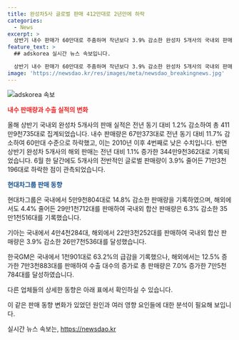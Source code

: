 ```yaml
---
title: 완성차5사 글로벌 판매 412만대로 2년만에 하락
categories:
  - News
excerpt: >
  상반기 내수 판매가 60만대로 주춤하며 작년보다 3.9% 감소한 완성차 5개사의 국내외 판매 실적은 411만9천735대로 나타났다. 현대차는 국내 14.8%, 해외 4.4% 감소한 35만1천516대 판매, 기아는 국내 13.4%, 해외 1.7% 줄어든 26만7천536대 판매로 기록했다. 한국GM은 국내에서 63.2% 감소한 1천901대 팔았으나, 해외에서는 12.5% 증가한 7만3천883대를 판매했다.
feature_text: >
  ## adskorea 실시간 뉴스 속보입니다.

  상반기 내수 판매가 60만대로 주춤하며 작년보다 3.9% 감소한 완성차 5개사의 국내외 판매 실적은 411만9천735대로 나타났다. 현대차는 국내 14.8%, 해외 4.4% 감소한 35만1천516대 판매, 기아는 국내 13.4%, 해외 1.7% 줄어든 26만7천536대 판매로 기록했다. 한국GM은 국내에서 63.2% 감소한 1천901대 팔았으나, 해외에서는 12.5% 증가한 7만3천883대를 판매했다.
image: 'https://newsdao.kr/res/images/meta/newsdao_breakingnews.jpg'
---
```


<p><img src="https://newsdao.kr/res/images/meta/newsdao_breakingnews.jpg" alt="adskorea 속보" /></p>

<p><b><span style="color: #ee2323;">내수 판매량과 수출 실적의 변화</span></b></p>

<p>올해 상반기 국내외 완성차 5개사의 판매 실적은 전년 동기 대비 1.2% 감소하여 총 411만9천735대로 집계되었습니다. 내수 판매량은 67만373대로 전년 동기 대비 11.7% 감소하여 60만대 수준으로 하락했고, 이는 2010년 이후 4번째로 낮은 수치입니다. 반면 상반기 완성차 5개사의 해외 판매는 전년 대비 1.1% 증가한 344만9천362대로 기록되었습니다. 6월 한 달간에도 5개사의 전반적인 글로벌 판매량이 3.9% 줄어든 71만3천196대로 하락한 점이 관측되었습니다.</p>

<p><b><span style="color: #1a5490;">현대차그룹 판매 동향</span></b></p>

<p>현대차그룹은 국내에서 5만9천804대로 14.8% 감소한 판매량을 기록하였으며, 해외에서도 4.4% 줄어든 29만1천712대를 판매하여 국내외 합산 판매량은 6.3% 감소한 35만1천516대를 기록했습니다.</p>

<p>기아는 국내에서 4만4천284대, 해외에서 22만3천252대를 판매하여 국내외 합산 판매량은 3.9% 감소한 26만7천536대를 달성했습니다.</p>

<p>한국GM은 국내에서 1천901대로 63.2%의 급감을 기록했으나, 해외에서는 12.5% 증가한 7만3천883대를 판매하여 수출 대수의 증가로 총 판매량은 7.0% 증가한 7만5천784대를 달성하였습니다.</p>

<p>다른 업체들의 상세한 동향은 아래 표에서 확인하실 수 있습니다.</p>

<p>이 같은 판매 동향 변화가 있었던 원인과 여러 영향 요인들에 대한 분석이 필요해 보입니다.</p>
실시간 뉴스 속보는, <a href="https://newsdao.kr" rel="dofollow">https://newsdao.kr</a>


